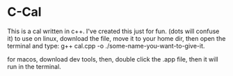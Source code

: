 # C-Cal
This is a cal written in c++.
I've created this just for fun. (dots will confuse it)
to use on linux, download the file, move it to your home dir, then open the terminal and type: g++ cal.cpp -o ./some-name-you-want-to-give-it.

for macos, download dev tools, then, double click the .app file, then it will run in the terminal.